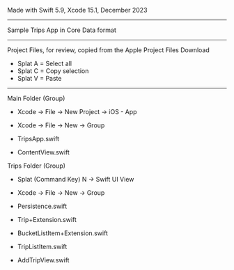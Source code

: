 Made with Swift 5.9, Xcode 15.1, December 2023

- - - -

Sample Trips App in Core Data format

- - - -

Project Files, for review, copied from the Apple Project Files Download

* Splat A = Select all
* Splat C = Copy selection
* Splat V = Paste

- - - - 

Main Folder (Group)

* Xcode -> File -> New Project -> iOS - App
* Xcode -> File -> New -> Group

* TripsApp.swift
* ContentView.swift

Trips Folder (Group)

* Splat (Command Key) N -> Swift UI View
* Xcode -> File -> New -> Group
  
* Persistence.swift
* Trip+Extension.swift
* BucketListItem+Extension.swift
* TripListItem.swift
* AddTripView.swift



